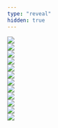 ```yaml
---
type: "reveal"
hidden: true
---
```


<section>
    <img class="plain stretch" style="" src="/cc210/images/13-inherit/poly1.png">
</section>

<section>
    <img class="plain stretch" style="" src="/cc210/images/13-inherit/poly2.png">
</section>

<section>
    <img class="plain stretch" style="" src="/cc210/images/13-inherit/poly3.png">
</section>

<section>
    <img class="plain stretch" style="" src="/cc210/images/13-inherit/poly4.png">
</section>

<section>
    <img class="plain stretch" style="" src="/cc210/images/13-inherit/poly5.png">
</section>

<section>
    <img class="plain stretch" style="" src="/cc210/images/13-inherit/poly6.png">
</section>

<section>
    <img class="plain stretch" style="" src="/cc210/images/13-inherit/poly7.png">
</section>

<section>
    <img class="plain stretch" style="" src="/cc210/images/13-inherit/poly9.png">
</section>

<section>
    <img class="plain stretch" style="" src="/cc210/images/13-inherit/poly8.png">
</section>

<section>
    <img class="plain stretch" style="" src="/cc210/images/13-inherit/poly10.png">
</section>

<section>
    <img class="plain stretch" style="" src="/cc210/images/13-inherit/poly11.png">
</section>

<section>
    <img class="plain stretch" style="" src="/cc210/images/13-inherit/poly12.png">
</section>
